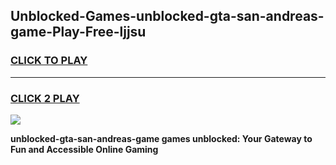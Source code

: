 
## Unblocked-Games-unblocked-gta-san-andreas-game-Play-Free-ljjsu
<h3>
<a href="https://premium76.site?title=unblocked-gta-san-andreas-game&ref=15A">CLICK TO PLAY</a></h3>
<hr>

<h3>
<a href="https://premium76.site?title=unblocked-gta-san-andreas-game&ref=15A">CLICK 2 PLAY</a>
  
</h3>

<a href="https://premium76.site?title=unblocked-gta-san-andreas-game&ref=15A"><img src="https://clearcache.store/games.png"></a>


**unblocked-gta-san-andreas-game games unblocked: Your Gateway to Fun and Accessible Online Gaming**
